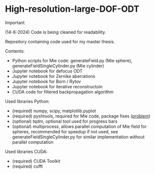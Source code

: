 # High-resolution-large-DOF-ODT

> [!IMPORTANT]
> (14-6-2024) Code is being cleaned for readability.

Repository containing code used for my master thesis.

Contents:
 - Python scripts for Mie code: generateField.py (Mie sphere), generateFieldSingleCylinder.py (Mie cylinder)
 - Jupyter notebook for defocus ODT
 - Jupyter notebook for Zernike aberrations
 - Jupyter notebook for Born / Rytov
 - Jupyter notebook for iterative reconstructoin
 - CUDA code for filtered backpropagation algorithm

Used libraries Python:
 - (required) numpy, scipy, matplotlib.pyplot
 - (required) pyshtools, required for Mie code, package fixes ([problem](https://github.com/scipy/scipy/issues/7778))
 - (optional) tqdm, optional tool used for progress bars
 - (optional) multiprocess, allows parallel computation of Mie field for spheres, recommended for speedup
   if not used, see generateFieldSingleCylinder.py for similar implementation without parallel computation

Used libraries CUDA:
 - (required) CUDA Toolkit
 - (required) cufft
